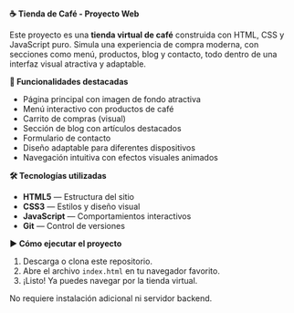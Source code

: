 
**☕ Tienda de Café - Proyecto Web**

Este proyecto es una **tienda virtual de café** construida con HTML, CSS y JavaScript puro. Simula una experiencia de compra moderna, con secciones como menú, productos, blog y contacto, todo dentro de una interfaz visual atractiva y adaptable.

**🚀 Funcionalidades destacadas**

- Página principal con imagen de fondo atractiva
- Menú interactivo con productos de café
- Carrito de compras (visual)
- Sección de blog con artículos destacados
- Formulario de contacto
- Diseño adaptable para diferentes dispositivos
- Navegación intuitiva con efectos visuales animados


**🛠️ Tecnologías utilizadas**

- **HTML5** — Estructura del sitio
- **CSS3** — Estilos y diseño visual
- **JavaScript** — Comportamientos interactivos
- **Git** — Control de versiones

**▶️ Cómo ejecutar el proyecto**

1. Descarga o clona este repositorio.
2. Abre el archivo `index.html` en tu navegador favorito.
3. ¡Listo! Ya puedes navegar por la tienda virtual.

No requiere instalación adicional ni servidor backend.
